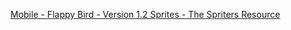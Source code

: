 [Mobile - Flappy Bird - Version 1.2 Sprites - The Spriters Resource](http://www.spriters-resource.com/mobile/flappybird/sheet/59894/)
